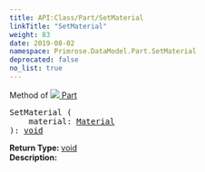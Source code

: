 ```yaml
---
title: API:Class/Part/SetMaterial
linkTitle: "SetMaterial"
weight: 83
date: 2019-08-02
namespace: Primrose.DataModel.Part.SetMaterial
deprecated: false
no_list: true
---
```

Method of <a href="/docs/api-reference/Class/Part"><img src="/icons/silk/brick.png"/>&nbsp;Part</a>
<pre class="method-declaration">
SetMaterial (
    material: <a class="type" href="/docs/api-reference/Asset/Material">Material</a>
): <a class="type" href="/docs/api-reference/System/void">void</a></pre>
<b>Return Type: </b>
<a class="type" href="/docs/api-reference/System/void">void</a>
<br/>
<b>Description: </b>